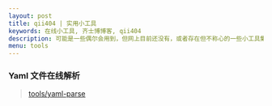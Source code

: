 ```yaml
---
layout: post
title: qii404 | 实用小工具
keywords: 在线小工具, 齐士博博客, qii404
description: 可能是一些偶尔会用到，但网上目前还没有，或者存在但不称心的一些小工具集合，自己实现的，按需自取
menu: tools
---
```


### Yaml 文件在线解析

> [tools/yaml-parse](/tools/yaml-parse)


<div style="min-height: 500px;">
</div>
